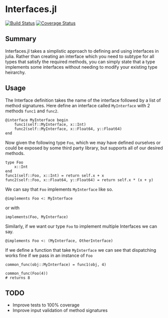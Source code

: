 # Interfaces.jl
[![Build Status](https://travis-ci.org/Rory-Finnegan/Interfaces.jl.svg?branch=master)](https://travis-ci.org/Rory-Finnegan/Interfaces.jl)  [![Coverage Status](https://coveralls.io/repos/Rory-Finnegan/Interfaces.jl/badge.svg?branch=master)](https://coveralls.io/r/Rory-Finnegan/Interfaces.jl?branch=master)

## Summary
Interfaces.jl takes a simplistic approach to defining and using interfaces in julia. Rather than creating an interface which you need to subtype for all types that satisfy the required methods, you can simply state that a type implements some interfaces without needing to modify your existing type heirarchy.

## Usage
The Interface definition takes the name of the interface followed by a list of method signatures. Here define an interface called `MyInterface` with 2 methods `func1` and `func2`.
```
@interface MyInterface begin
    func1(self::MyInterface, x::Int)
    func2(self::MyInterface, x::Float64, y::Float64)
end
```

Now given the following type `Foo`, which we may have defined ourselves or could be exposed by some third party library, but supports all of our desired methods.
```
type Foo
    x::Int
end
func1(self::Foo, x::Int) = return self.x + x
func2(self::Foo, x::Float64, y::Float64) = return self.x * (x + y)
```

We can say that `Foo` implements `MyInterface` like so.
```
@implements Foo <: MyInterface
```
or with
```
implements(Foo, MyInterface)
```

Similarly, if we want our type `Foo` to implement multiple Interfaces we can say.
```
@implements Foo <: (MyInterface, OtherInterface)
```

If we define a function that take `MyInterface` we can see that dispatching works fine if we pass in an instance of `Foo`
```
common_func(obj::MyInterface) = func1(obj, 4)

common_func(Foo(4))
# returns 8
```

## TODO
 * Improve tests to 100% coverage
 * Improve input validation of method signatures
